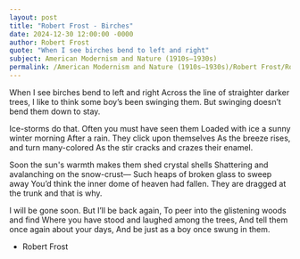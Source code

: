```yaml
---
layout: post
title: "Robert Frost - Birches"
date: 2024-12-30 12:00:00 -0000
author: Robert Frost
quote: "When I see birches bend to left and right"
subject: American Modernism and Nature (1910s–1930s)
permalink: /American Modernism and Nature (1910s–1930s)/Robert Frost/Robert Frost - Birches
---
```


When I see birches bend to left and right
Across the line of straighter darker trees,
I like to think some boy’s been swinging them.
But swinging doesn’t bend them down to stay.

Ice-storms do that. Often you must have seen them
Loaded with ice a sunny winter morning
After a rain. They click upon themselves
As the breeze rises, and turn many-colored
As the stir cracks and crazes their enamel.

Soon the sun's warmth makes them shed crystal shells
Shattering and avalanching on the snow-crust—
Such heaps of broken glass to sweep away
You’d think the inner dome of heaven had fallen.
They are dragged at the trunk and that is why.

I will be gone soon. But I’ll be back again,
To peer into the glistening woods and find
Where you have stood and laughed among the trees,
And tell them once again about your days,
And be just as a boy once swung in them.

- Robert Frost
